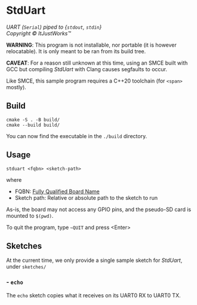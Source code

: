 # StdUart
_UART (`Serial`) piped to {`stdout`, `stdin`}_  
_Copyright © ItJustWorks™_

**WARNING**: This program is not installable, nor portable (it is however relocatable). It is only meant to be ran from its build tree.

**CAVEAT**: For a reason still unknown at this time, using an SMCE built with GCC but compiling _StdUart_ with Clang causes segfaults to occur. 

Like SMCE, this sample program requires a C++20 toolchain (for `<span>` mostly).

## Build

```shell
cmake -S . -B build/
cmake --build build/
```

You can now find the executable in the `./build` directory.

## Usage
```
stduart <fqbn> <sketch-path>
```
where
- FQBN: [Fully Qualified Board Name](https://arduino.github.io/arduino-cli/latest/FAQ/#whats-the-fqbn-string)
- Sketch path: Relative or absolute path to the sketch to run

As-is, the board may not access any GPIO pins, and the pseudo-SD card is mounted to `$(pwd)`.

To quit the program, type `~QUIT` and press &lt;Enter&gt;

## Sketches

At the current time, we only provide a single sample sketch for _StdUart_, under `sketches/`

### - `echo`
The `echo` sketch copies what it receives on its UART0 RX to UART0 TX.
